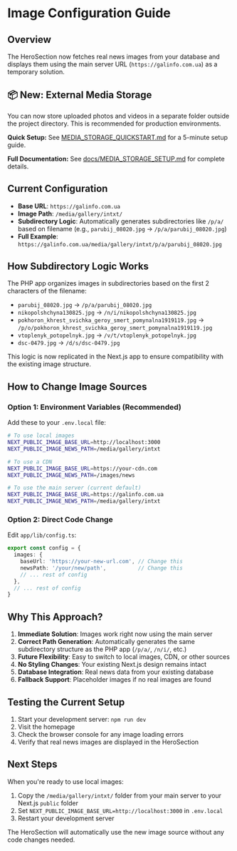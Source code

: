 # Image Configuration Guide

## Overview
The HeroSection now fetches real news images from your database and displays them using the main server URL (`https://galinfo.com.ua`) as a temporary solution.

## 📦 New: External Media Storage

You can now store uploaded photos and videos in a separate folder outside the project directory. This is recommended for production environments.

**Quick Setup:** See [MEDIA_STORAGE_QUICKSTART.md](MEDIA_STORAGE_QUICKSTART.md) for a 5-minute setup guide.

**Full Documentation:** See [docs/MEDIA_STORAGE_SETUP.md](docs/MEDIA_STORAGE_SETUP.md) for complete details.

## Current Configuration
- **Base URL**: `https://galinfo.com.ua`
- **Image Path**: `/media/gallery/intxt/`
- **Subdirectory Logic**: Automatically generates subdirectories like `/p/a/` based on filename (e.g., `parubij_08020.jpg` → `/p/a/parubij_08020.jpg`)
- **Full Example**: `https://galinfo.com.ua/media/gallery/intxt/p/a/parubij_08020.jpg`

## How Subdirectory Logic Works

The PHP app organizes images in subdirectories based on the first 2 characters of the filename:

- `parubij_08020.jpg` → `/p/a/parubij_08020.jpg`
- `nikopolshchyna130825.jpg` → `/n/i/nikopolshchyna130825.jpg`
- `pokhoron_khrest_svichka_geroy_smert_pomynalna1919119.jpg` → `/p/o/pokhoron_khrest_svichka_geroy_smert_pomynalna1919119.jpg`
- `vtoplenyk_potopelnyk.jpg` → `/v/t/vtoplenyk_potopelnyk.jpg`
- `dsc-0479.jpg` → `/d/s/dsc-0479.jpg`

This logic is now replicated in the Next.js app to ensure compatibility with the existing image structure.

## How to Change Image Sources

### Option 1: Environment Variables (Recommended)
Add these to your `.env.local` file:

```bash
# To use local images
NEXT_PUBLIC_IMAGE_BASE_URL=http://localhost:3000
NEXT_PUBLIC_IMAGE_NEWS_PATH=/media/gallery/intxt

# To use a CDN
NEXT_PUBLIC_IMAGE_BASE_URL=https://your-cdn.com
NEXT_PUBLIC_IMAGE_NEWS_PATH=/images/news

# To use the main server (current default)
NEXT_PUBLIC_IMAGE_BASE_URL=https://galinfo.com.ua
NEXT_PUBLIC_IMAGE_NEWS_PATH=/media/gallery/intxt
```

### Option 2: Direct Code Change
Edit `app/lib/config.ts`:

```typescript
export const config = {
  images: {
    baseUrl: 'https://your-new-url.com', // Change this
    newsPath: '/your/new/path',          // Change this
    // ... rest of config
  },
  // ... rest of config
}
```

## Why This Approach?

1. **Immediate Solution**: Images work right now using the main server
2. **Correct Path Generation**: Automatically generates the same subdirectory structure as the PHP app (`/p/a/`, `/n/i/`, etc.)
3. **Future Flexibility**: Easy to switch to local images, CDN, or other sources
4. **No Styling Changes**: Your existing Next.js design remains intact
5. **Database Integration**: Real news data from your existing database
6. **Fallback Support**: Placeholder images if no real images are found

## Testing the Current Setup

1. Start your development server: `npm run dev`
2. Visit the homepage
3. Check the browser console for any image loading errors
4. Verify that real news images are displayed in the HeroSection

## Next Steps

When you're ready to use local images:
1. Copy the `/media/gallery/intxt/` folder from your main server to your Next.js `public` folder
2. Set `NEXT_PUBLIC_IMAGE_BASE_URL=http://localhost:3000` in `.env.local`
3. Restart your development server

The HeroSection will automatically use the new image source without any code changes needed.
